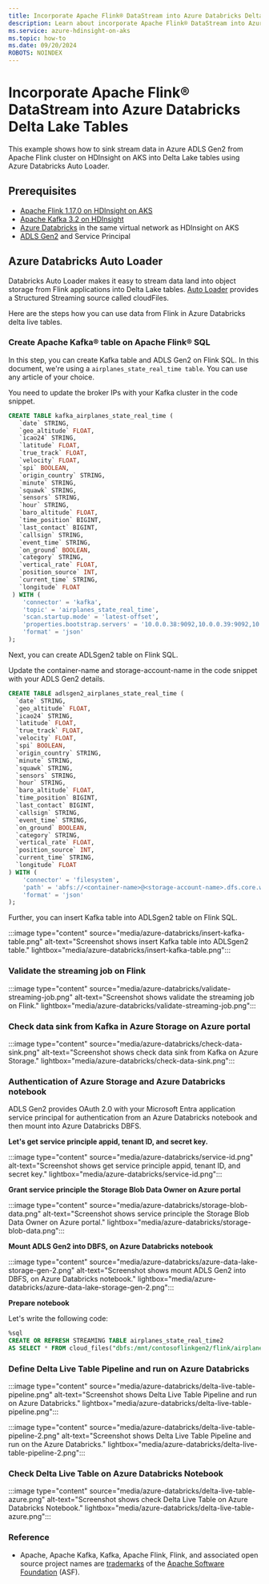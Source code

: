 ```yaml
---
title: Incorporate Apache Flink® DataStream into Azure Databricks Delta Lake Table
description: Learn about incorporate Apache Flink® DataStream into Azure Databricks Delta Lake Table.
ms.service: azure-hdinsight-on-aks
ms.topic: how-to
ms.date: 09/20/2024
ROBOTS: NOINDEX
---
```


# Incorporate Apache Flink® DataStream into Azure Databricks Delta Lake Tables

This example shows how to sink stream data in Azure ADLS Gen2 from Apache Flink cluster on HDInsight on AKS into Delta Lake tables using Azure Databricks Auto Loader.

## Prerequisites

- [Apache Flink 1.17.0 on HDInsight on AKS](../flink/flink-create-cluster-portal.md)
- [Apache Kafka 3.2 on HDInsight](../../hdinsight/kafka/apache-kafka-get-started.md)
- [Azure Databricks](/azure/databricks/getting-started/) in the same virtual network as HDInsight on AKS
- [ADLS Gen2](/azure/databricks/getting-started/connect-to-azure-storage/) and Service Principal

## Azure Databricks Auto Loader

Databricks Auto Loader makes it easy to stream data land into object storage from Flink applications into Delta Lake tables. [Auto Loader](/azure/databricks/ingestion/auto-loader/) provides a Structured Streaming source called cloudFiles.

Here are the steps how you can use data from Flink in Azure Databricks delta live tables.

### Create Apache Kafka® table on Apache Flink® SQL

In this step, you can create Kafka table and ADLS Gen2 on Flink SQL. In this document, we're using a `airplanes_state_real_time table`. You can use any article of your choice.

You  need to update the broker IPs with your Kafka cluster in the code snippet.

```SQL
CREATE TABLE kafka_airplanes_state_real_time (
   `date` STRING,
   `geo_altitude` FLOAT,
   `icao24` STRING,
   `latitude` FLOAT,
   `true_track` FLOAT,
   `velocity` FLOAT,
   `spi` BOOLEAN,
   `origin_country` STRING,
   `minute` STRING,
   `squawk` STRING,
   `sensors` STRING,
   `hour` STRING,
   `baro_altitude` FLOAT,
   `time_position` BIGINT,
   `last_contact` BIGINT,
   `callsign` STRING,
   `event_time` STRING,
   `on_ground` BOOLEAN,
   `category` STRING,
   `vertical_rate` FLOAT,
   `position_source` INT,
   `current_time` STRING,
   `longitude` FLOAT
 ) WITH (
    'connector' = 'kafka',  
    'topic' = 'airplanes_state_real_time',  
    'scan.startup.mode' = 'latest-offset',  
    'properties.bootstrap.servers' = '10.0.0.38:9092,10.0.0.39:9092,10.0.0.40:9092', 
    'format' = 'json' 
);
```
Next, you can create ADLSgen2 table on Flink SQL.

Update the container-name and storage-account-name in the code snippet with your ADLS Gen2 details.

```SQL
CREATE TABLE adlsgen2_airplanes_state_real_time (
  `date` STRING,
  `geo_altitude` FLOAT,
  `icao24` STRING,
  `latitude` FLOAT,
  `true_track` FLOAT,
  `velocity` FLOAT,
  `spi` BOOLEAN,
  `origin_country` STRING,
  `minute` STRING,
  `squawk` STRING,
  `sensors` STRING,
  `hour` STRING,
  `baro_altitude` FLOAT,
  `time_position` BIGINT,
  `last_contact` BIGINT,
  `callsign` STRING,
  `event_time` STRING,
  `on_ground` BOOLEAN,
  `category` STRING,
  `vertical_rate` FLOAT,
  `position_source` INT,
  `current_time` STRING,
  `longitude` FLOAT
) WITH (
    'connector' = 'filesystem',
    'path' = 'abfs://<container-name>@<storage-account-name>.dfs.core.windows.net/data/airplanes_state_real_time/flink/airplanes_state_real_time/',
    'format' = 'json'
);
```

Further, you can insert Kafka table into ADLSgen2 table on Flink SQL.

:::image type="content" source="media/azure-databricks/insert-kafka-table.png" alt-text="Screenshot shows insert Kafka table into ADLSgen2 table." lightbox="media/azure-databricks/insert-kafka-table.png":::

### Validate the streaming job on Flink

:::image type="content" source="media/azure-databricks/validate-streaming-job.png" alt-text="Screenshot shows validate the streaming job on Flink." lightbox="media/azure-databricks/validate-streaming-job.png":::

### Check data sink from Kafka in Azure Storage on Azure portal

:::image type="content" source="media/azure-databricks/check-data-sink.png" alt-text="Screenshot shows check data sink from Kafka on Azure Storage." lightbox="media/azure-databricks/check-data-sink.png":::

### Authentication of Azure Storage and Azure Databricks notebook

ADLS Gen2 provides OAuth 2.0 with your Microsoft Entra application service principal for authentication from an Azure Databricks notebook and then mount into Azure Databricks DBFS.

**Let's get service principle appid, tenant ID, and secret key.**

:::image type="content" source="media/azure-databricks/service-id.png" alt-text="Screenshot shows get service principle appid, tenant ID, and secret key." lightbox="media/azure-databricks/service-id.png":::

**Grant service principle the Storage Blob Data Owner on Azure portal**

:::image type="content" source="media/azure-databricks/storage-blob-data.png" alt-text="Screenshot shows service principle the Storage Blob Data Owner on Azure portal." lightbox="media/azure-databricks/storage-blob-data.png":::

**Mount ADLS Gen2 into DBFS, on Azure Databricks notebook**

:::image type="content" source="media/azure-databricks/azure-data-lake-storage-gen-2.png" alt-text="Screenshot shows mount ADLS Gen2 into DBFS, on Azure Databricks notebook." lightbox="media/azure-databricks/azure-data-lake-storage-gen-2.png":::

**Prepare notebook**

Let's write the following code:
```SQL
%sql
CREATE OR REFRESH STREAMING TABLE airplanes_state_real_time2
AS SELECT * FROM cloud_files("dbfs:/mnt/contosoflinkgen2/flink/airplanes_state_real_time/", "json")
```

### Define Delta Live Table Pipeline and run on Azure Databricks

:::image type="content" source="media/azure-databricks/delta-live-table-pipeline.png" alt-text="Screenshot shows Delta Live Table Pipeline and run on Azure Databricks." lightbox="media/azure-databricks/delta-live-table-pipeline.png":::

:::image type="content" source="media/azure-databricks/delta-live-table-pipeline-2.png" alt-text="Screenshot shows Delta Live Table Pipeline and run on the Azure Databricks." lightbox="media/azure-databricks/delta-live-table-pipeline-2.png":::

### Check Delta Live Table on Azure Databricks Notebook

:::image type="content" source="media/azure-databricks/delta-live-table-azure.png" alt-text="Screenshot shows check Delta Live Table on Azure Databricks Notebook." lightbox="media/azure-databricks/delta-live-table-azure.png":::

### Reference

* Apache, Apache Kafka, Kafka, Apache Flink, Flink, and associated open source project names are [trademarks](../trademarks.md) of the [Apache Software Foundation](https://www.apache.org/) (ASF).
